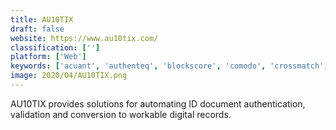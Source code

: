 ```yaml
---
title: AU10TIX
draft: false 
website: https://www.au10tix.com/
classification: ['']
platform: ['Web']
keywords: ['acuant', 'authenteq', 'blockscore', 'comodo', 'crossmatch', 'digicert', 'geotrust', 'id.me', 'idscan', 'idnow', 'idology', 'idwall', 'instasafe', 'netiq_identity_manager', 'netverify', 'openkm_document_management', 'shufti_pro', 'smyte', 'threatmetrix']
image: 2020/04/AU10TIX.png
---
```

AU10TIX provides solutions for automating ID document authentication, validation and conversion to workable digital records.